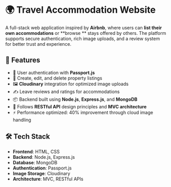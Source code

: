 # 🌍 Travel Accommodation Website

A full-stack web application inspired by **Airbnb**, where users can **list their own accommodations** or **browse ** stays offered by others. The platform supports secure authentication, rich image uploads, and a review system for better trust and experience.

## 🚀 Features

- 🔐 User authentication with **Passport.js**
- 🏡 Create, edit, and delete property listings
- 🖼️ **Cloudinary** integration for optimized image uploads
- ✍️ Leave reviews and ratings for accommodations
- 📦 Backend built using **Node.js**, **Express.js**, and **MongoDB**
- 🧭 Follows **RESTful API** design principles and **MVC architecture**
- ⚡ Performance optimized: 40% improvement through cloud image handling

## 🛠️ Tech Stack

- **Frontend**: HTML, CSS
- **Backend**: Node.js, Express.js
- **Database**: MongoDB
- **Authentication**: Passport.js
- **Image Storage**: Cloudinary
- **Architecture**: MVC, RESTful APIs

